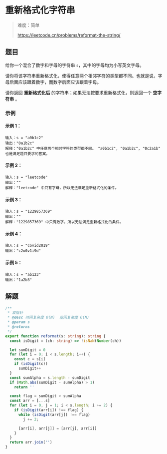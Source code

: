 # 重新格式化字符串

> 难度：简单
>
> https://leetcode.cn/problems/reformat-the-string/

## 题目

给你一个混合了数字和字母的字符串 `s`，其中的字母均为小写英文字母。

请你将该字符串重新格式化，使得任意两个相邻字符的类型都不同。也就是说，字母后面应该跟着数字，而数字后面应该跟着字母。

请你返回 **重新格式化后** 的字符串；如果无法按要求重新格式化，则返回一个 **空字符串** 。

### 示例

#### 示例 1：

```
输入：s = "a0b1c2"
输出："0a1b2c"
解释："0a1b2c" 中任意两个相邻字符的类型都不同。 "a0b1c2", "0a1b2c", "0c2a1b" 也是满足题目要求的答案。
```

#### 示例 2：

```
输入：s = "leetcode"
输出：""
解释："leetcode" 中只有字母，所以无法满足重新格式化的条件。
```

#### 示例 3：

```
输入：s = "1229857369"
输出：""
解释："1229857369" 中只有数字，所以无法满足重新格式化的条件。
```

#### 示例 4：

```
输入：s = "covid2019"
输出："c2o0v1i9d"
```

#### 示例 5：

```
输入：s = "ab123"
输出："1a2b3"
```

## 解题

```ts 
/**
 * 双指针
 * @desc 时间复杂度 O(N)  空间复杂度 O(N)
 * @param s
 * @returns
 */
export function reformat(s: string): string {
  const isDigit = (ch: string) => !isNaN(Number(ch))

  let sumDigit = 0
  for (let i = 0; i < s.length; i++) {
    const c = s[i]
    if (isDigit(c))
      sumDigit++
  }
  const sumAlpha = s.length - sumDigit
  if (Math.abs(sumDigit - sumAlpha) > 1)
    return ''

  const flag = sumDigit > sumAlpha
  const arr = [...s]
  for (let i = 0, j = 1; i < s.length; i += 2) {
    if (isDigit(arr[i]) !== flag) {
      while (isDigit(arr[j]) !== flag)
        j += 2;

      [arr[i], arr[j]] = [arr[j], arr[i]]
    }
  }
  return arr.join('')
}
```